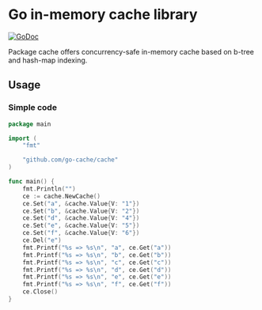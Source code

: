 # Go in-memory cache library

[![GoDoc](https://godoc.org/github.com/go-cache/cache?status.svg)](https://godoc.org/github.com/go-cache/cache)

Package cache offers concurrency-safe in-memory cache based on b-tree and hash-map indexing.

## Usage

### Simple code

```go
package main

import (
	"fmt"

	"github.com/go-cache/cache"
)

func main() {
	fmt.Println("")
	ce := cache.NewCache()
	ce.Set("a", &cache.Value{V: "1"})
	ce.Set("b", &cache.Value{V: "2"})
	ce.Set("d", &cache.Value{V: "4"})
	ce.Set("e", &cache.Value{V: "5"})
	ce.Set("f", &cache.Value{V: "6"})
	ce.Del("e")
	fmt.Printf("%s => %s\n", "a", ce.Get("a"))
	fmt.Printf("%s => %s\n", "b", ce.Get("b"))
	fmt.Printf("%s => %s\n", "c", ce.Get("c"))
	fmt.Printf("%s => %s\n", "d", ce.Get("d"))
	fmt.Printf("%s => %s\n", "e", ce.Get("e"))
	fmt.Printf("%s => %s\n", "f", ce.Get("f"))
	ce.Close()
}
```
